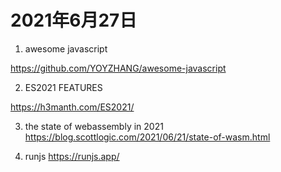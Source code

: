 # 2021年6月27日

1. awesome javascript

<https://github.com/YOYZHANG/awesome-javascript>

2. ES2021 FEATURES

<https://h3manth.com/ES2021/>

3. the state of webassembly in 2021
<https://blog.scottlogic.com/2021/06/21/state-of-wasm.html>

4. runjs
<https://runjs.app/>


